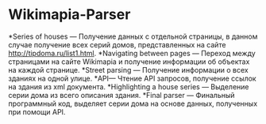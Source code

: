 # Wikimapia-Parser
*Series of houses — Получение данных с отдельной страницы, в данном случае получение всех серий домов, представленных на сайте http://tipdoma.ru/list1.html. 
*Navigating between pages — Переход между страницами на сайте Wikimapia и получение информации об объектах на каждой странице. 
*Street parsing — Получение информации о всех зданиях на одной улице.
*API— Чтение API запросов, получение ссылок на здания из xml документа. 
*Highlighting a house series — Выделение серии дома из всего описания здания. 
*Final parser — Финальный программный код, выделяет серии дома на основе данных, полученных при помощи API. 
